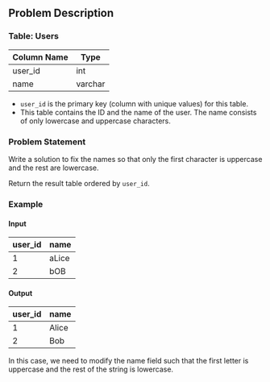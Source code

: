 ## Problem Description

### Table: Users

| Column Name | Type    |
|-------------|---------|
| user_id     | int     |
| name        | varchar |

- `user_id` is the primary key (column with unique values) for this table.
- This table contains the ID and the name of the user. The name consists of only lowercase and uppercase characters.

### Problem Statement

Write a solution to fix the names so that only the first character is uppercase and the rest are lowercase.

Return the result table ordered by `user_id`.

### Example

#### Input

| user_id | name  |
|---------|-------|
| 1       | aLice |
| 2       | bOB   |

#### Output

| user_id | name  |
|---------|-------|
| 1       | Alice |
| 2       | Bob   |


In this case, we need to modify the name field such that the first letter is uppercase and the rest of the string is lowercase.
